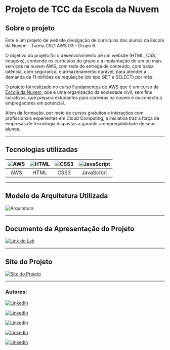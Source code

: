 # Projeto de TCC da Escola da Nuvem

## Sobre o projeto
Este é um projeto de website divulgação de currículos dos alunos da Escola da Nuvem - Turma C5L1 AWS 03 - Grupo 6.

O objetivo do projeto foi o desenvolvimento de um website (HTML, CSS, Imagens), contendo os currículos do grupo e a implantação de um ou mais serviços na nuvem AWS, com rede de entrega de conteúdo, com baixa latência, com segurança, e armazenamento durável, para atender a demanda de 11 milhões de requisiçõe (do tipo GET e SELECT) por mês. 

O projeto foi realizado no curso [Fundamentos de AWS](https://escoladanuvem.org/curso-aws-fundamentos/) que é um curso da [Escola da Nuvem](https://escoladanuvem.org/), que é uma organização da sociedade civil, sem fins lucrativos, que prepara estudantes para carreiras na nuvem e os conecta a empregadores em potencial.

Além da formação, por meio de cursos gratuitos e interações com  profissionais experientes em Cloud Computing, a iniciativa traz a força de empresas de tecnologia dispostas a garantir a empregabilidade de seus alunos..

---
## Tecnologias utilizadas

| ![AWS](https://img.shields.io/badge/AWS-%23FF9900.svg?style=for-the-badge&logo=amazon-aws&logoColor=white) | ![HTML](https://img.shields.io/badge/html-%23E34F26.svg?style=for-the-badge&logo=html&logoColor=white) | ![CSS3](https://img.shields.io/badge/css3-%231572B6.svg?style=for-the-badge&logo=css3&logoColor=white) | ![JavaScript](https://img.shields.io/badge/javascript-%23323330.svg?style=for-the-badge&logo=javascript&logoColor=%23F7DF1E) |
|:-:|:-:|:-:|:-:|
| AWS | HTML | CSS3 | JavaScript |


---
## Modelo de Arquitetura Utilizada

![Arquitetura](https://imgur.com/29fiqn6.jpg)

---
## Documento da Apresentação do Projeto
[![Link do Lab](https://img.shields.io/badge/Acesse%20o%20Documento-0072b1?style=for-the-badge)](https://drive.google.com/file/d/1PLu3MA4b7vha1lLELFwc9xSVlNbGFCvU/view?usp=sharing)

---
## Site do Projeto

[![Site do Projeto](https://img.shields.io/badge/Acesse%20o%20Nosso%20WEbsite-0072b1?style=for-the-badge)](https://testedeaplicacao.com.br)

---
### Autores: 
[![LinkedIn](https://img.shields.io/badge/LinkedIn-Anderson%20Domingos%20Souza%20Santos-blue?style=for-the-badge&logo=linkedin)](https://www.linkedin.com/in/anderson-domingos/)

[![LinkedIn](https://img.shields.io/badge/LinkedIn-Francisco%20Lima%20de%20Azevedo-blue?style=for-the-badge&logo=linkedin)](https://www.linkedin.com/in/francisco-lima-de-azevedo/)

[![LinkedIn](https://img.shields.io/badge/LinkedIn-Mateus%20Azevedo%20Ferreira-blue?style=for-the-badge&logo=linkedin)](https://www.linkedin.com/in/mateus-azevedo-248646164/)

[![LinkedIn](https://img.shields.io/badge/LinkedIn-Rodrigo%20Lima%20Finco-blue?style=for-the-badge&logo=linkedin)](https://www.linkedin.com/in/rodrigo-finco-7393b3281/)

[![LinkedIn](https://img.shields.io/badge/LinkedIn-Victor%20Henrique%20de%20Alencar%20Rodrigues-blue?style=for-the-badge&logo=linkedin)](https://www.linkedin.com/in/victor-henrique-alencar-rodrigues-894a771a7)
